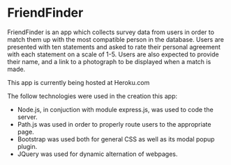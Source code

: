 # FriendFinder

FriendFinder is an app which collects survey data from users in order to match them up with the most compatible person in the database. Users are presented with ten statements and asked to rate their personal agreement with each statement on a scale of 1-5. Users are also expected to provide their name, and a link to a photograph to be displayed when a match is made.

This app is currently being hosted at Heroku.com

The follow technologies were used in the creation this app:

- Node.js, in conjuction with module express.js, was used to code the server.
- Path.js was used in order to properly route users to the appropriate page.
- Bootstrap was used both for general CSS as well as its modal popup plugin.
- JQuery was used for dynamic alternation of webpages.